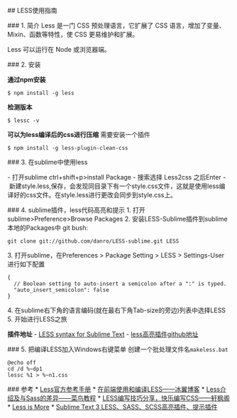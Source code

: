 ## LESS使用指南


### 1. 简介
Less 是一门 CSS 预处理语言，它扩展了 CSS 语言，增加了变量、Mixin、函数等特性，使 CSS 更易维护和扩展。

Less 可以运行在 Node 或浏览器端。

### 2. 安装

**通过npm安装**

```
$ npm install -g less
```

**检测版本**

```
$ lessc -v
```

**可以为less编译后的css进行压缩**
需要安装一个插件

```
$ npm install -g less-plugin-clean-css
```

### 3. 在sublime中使用less

- 打开sublime ctrl+shift+p>install Package
- 搜索选择 Less2css 之后Enter
- 新建style.less,保存，会发现同目录下有一个style.css文件，这就是使用less编译好的css文件。在style.less进行更改会同步到style.css上。

### 4. sublime插件，less代码高亮和提示
1. 打开sublime>Preference>Browse Packages
2. 安装LESS-Sublime插件到sublime本地的Packages中
git bush:
```
git clone git://github.com/danro/LESS-sublime.git LESS
```
3. 打开sublime，在Preferences > Package Setting > LESS > Settings-User
进行如下配置
```
{
  // Boolean setting to auto-insert a semicolon after a ":" is typed.
  "auto_insert_semicolon": false
}
```
4. 在sublime右下角的语言编码(就在最右下角Tab-size的旁边)列表中选择LESS
5. 开始进行LESS之旅

**插件地址**
- [LESS syntax for Sublime Text](https://packagecontrol.io/packages/LESS)
- [less高亮插件github地址](https://github.com/danro/LESS-sublime)

### 5. 把编译LESS加入Windows右键菜单
创建一个批处理文件名`makeless.bat`
```
@echo off
cd /d %~dp1
lessc %1 > %~n1.css
```


### 参考
* [Less官方参考手册](http://less.bootcss.com/)
* [在前端使用和编译LESS——冰翼博客](https://icewing.cc/less-to-contextmenu.html)
* [Less介绍及与Sass的差异——菜鸟教程](http://www.w3cplus.com/css/an-introduction-to-less-and-comparison-to-sass.html)
* [LESS编写技巧分享，快乐编写CSS——轩枫阁](http://www.xuanfengge.com/less-writing-skills-sharing-happy-to-write-css.html)
* [Less is More](https://github.com/Urinx/SomeCodes/tree/master/Web/less.demo)
* [Sublime Text 3 LESS、SASS、SCSS高亮插件、提示插件](http://www.qdfuns.com/notes/24473/e8ff9935aac562c07f634c080d1cb787:storey-3.html)